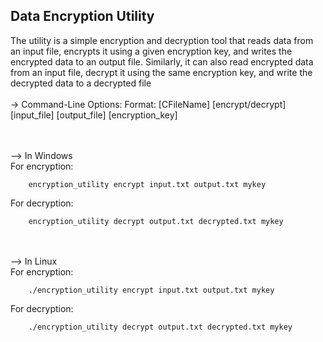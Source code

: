 ## Data Encryption Utility
The utility is a simple encryption and decryption tool that reads data from an input file, encrypts it using a given encryption key, and writes the encrypted data to an output file. Similarly, it can also read encrypted data from an input file, decrypt it using the same encryption key, and write the decrypted data to a decrypted file
<br /><br />
-> Command-Line Options:
	Format:
		[CFileName] [encrypt/decrypt] [input_file] [output_file] [encryption_key]

<br /><br />
--> In Windows<br />
For encryption:
 
		encryption_utility encrypt input.txt output.txt mykey
  
For decryption:
 
		encryption_utility decrypt output.txt decrypted.txt mykey
<br /><br />
--> In Linux<br />
For encryption:
		
  		./encryption_utility encrypt input.txt output.txt mykey
		
For decryption:
	
 		./encryption_utility decrypt output.txt decrypted.txt mykey

